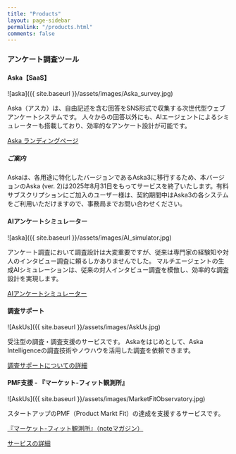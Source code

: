 ```yaml
---
title: "Products"
layout: page-sidebar
permalink: "/products.html"
comments: false
---
```



<h3 class="text-dark font-weight-bold mb-4">アンケート調査ツール</h3>


#### <i class="fa fa-tv text-primary"></i> Aska【SaaS】

![aska]({{ site.baseurl }}/assets/images/Aska_survey.jpg)

Aska（アスカ）は、自由記述を含む回答をSNS形式で収集する次世代型ウェブアンケートシステムです。
人々からの回答以外にも、AIエージェントによるシミュレーターも搭載しており、効率的なアンケート設計が可能です。

<a target="_blank" class="btn btn-warning mb-5" href="https://aska.systems/ja">Aska ランディングページ</a> 

<div class="border p-4 bg-lightblue mb-4">
	<div class="row justify-content-between">
		<div class="ma-2">
			<h5 class="font-weight-bold">ご案内</h5>
			 Askaは、各用途に特化したバージョンであるAska3に移行するため、本バージョンのAska (ver. 2)は2025年8月31日をもってサービスを終了いたします。有料サブスクリプションにご加入のユーザー様は、契約期間中はAska3の各システムをご利用いただけますので、事務局までお問い合わせください。
		</div>
	</div>
</div>

#### <i class="fa fa-tv text-primary"></i> AIアンケートシミュレーター

![aska]({{ site.baseurl }}/assets/images/AI_simulator.jpg)

アンケート調査において調査設計は大変重要ですが、従来は専門家の経験知や対人のインタビュー調査に頼るしかありませんでした。
マルチエージェントの生成AIシミュレーションは、従来の対人インタビュー調査を模倣し、効率的な調査設計を実現します。

<a target="_blank" class="btn btn-warning mb-5" href="https://survey-simulator.studio.site/">AIアンケートシミュレーター</a> 


<!-- #### <i class="fa fa-tv text-primary"></i> [Kaskade【App】]()

![Kaskade]({{ site.baseurl }}/assets/images/Kaskade.jpg)

「Kaskade」（カスケード）は、ユーザー（依頼主）から投稿された動画をレビュアー（経験豊富なコーチ）たちがコメントできるリモート・コーチングツールです。

<a target="_blank" class="btn btn-warning mb-5" href="#">現在準備中です</a>  -->


#### <i class="fa fa-cubes text-primary"></i> 調査サポート

![AskUs]({{ site.baseurl }}/assets/images/AskUs.jpg)

受注型の調査・調査支援のサービスです。
Askaをはじめとして、Aska Intelligenceの調査技術やノウハウを活用した調査を依頼できます。

<a class="btn btn-warning mb-5" href="{{site.baseurl}}/askus">調査サポートについての詳細</a> 


#### <i class="fa fa-cubes text-primary"></i> PMF支援 - 『マーケット-フィット観測所』

![AskUs]({{ site.baseurl }}/assets/images/MarketFitObservatory.jpg)

スタートアップのPMF（Product Markt Fit）の達成を支援するサービスです。

<a target="_blank" class="btn btn-secondary mb-1" href="https://note.com/askaintelligence/m/m44872df88517">『マーケット-フィット観測所』（noteマガジン）</a> 


<a href="https://aska-intelligence.com/market-fit-observatory/" class="btn btn-warning mb-5">サービスの詳細</a>

<!-- <hr> -->


<!-- <h3 class="text-dark font-weight-bold mt-6 mb-4">その他のサービス</h3> -->


<!-- #### <i class="fa fa-tv text-primary"></i>【PDF-to-Videoサービス】ライトニング・サマリー
PDF資料もしくはウェブ上の資料からAI解説動画を制作するサービスです。

<a target="_blank" class="btn btn-warning mb-6" href="https://askaintelligence.wixsite.com/lightning-summary">ランディングページ</a> -->


